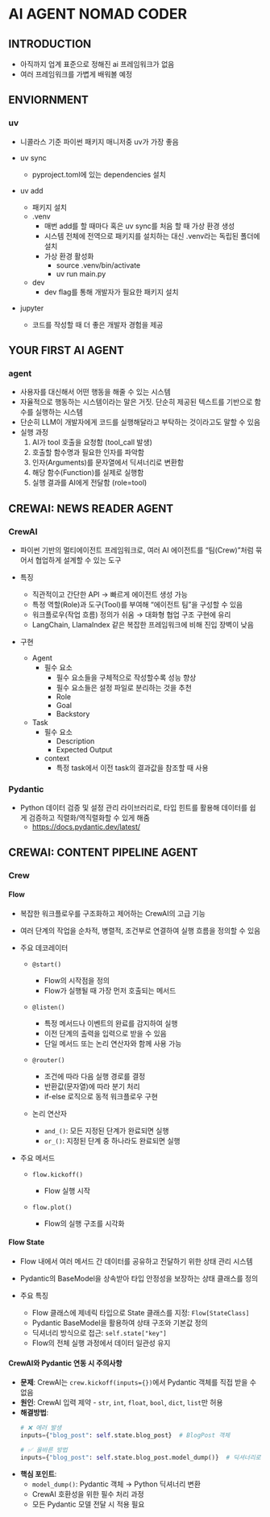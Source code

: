 # AI AGENT NOMAD CODER
## INTRODUCTION
- 아직까지 업계 표준으로 정해진 ai 프레임워크가 없음
- 여러 프레임워크를 가볍게 배워볼 예정
## ENVIORNMENT
### uv

- 니콜라스 기준 파이썬 패키지 매니저중 uv가 가장 좋음
- uv sync
  - pyproject.toml에 있는 dependencies 설치
- uv add
  - 패키지 설치
  - .venv
    - 매번 add를 할 때마다 혹은 uv sync를 처음 할 때 가상 환경 생성
    - 시스템 전체에 전역으로 패키지를 설치하는 대신 .venv라는 독립된 폴더에 설치
    - 가상 환경 활성화
      - source .venv/bin/activate
      - uv run main.py
  - dev
    - dev flag를 통해 개발자가 필요한 패키지 설치

- jupyter
  - 코드를 작성할 때 더 좋은 개발자 경험을 제공

## YOUR FIRST AI AGENT

### agent

- 사용자를 대신해서 어떤 행동을 해줄 수 있는 시스템
- 자율적으로 행동하는 시스템이라는 말은 거짓. 단순히 제공된 텍스트를 기반으로 함수를 실행하는 시스템
- 단순히 LLM이 개발자에게 코드를 실행해달라고 부탁하는 것이라고도 말할 수 있음
- 실행 과정
  1. AI가 tool 호출을 요청함 (tool_call 발생)
  2. 호출할 함수명과 필요한 인자를 파악함
  3. 인자(Arguments)를 문자열에서 딕셔너리로 변환함
  4. 해당 함수(Function)를 실제로 실행함
  5. 실행 결과를 AI에게 전달함 (role=tool)

## CREWAI: NEWS READER AGENT

### CrewAI

- 파이썬 기반의 멀티에이전트 프레임워크로, 여러 AI 에이전트를 “팀(Crew)”처럼 묶어서 협업하게 설계할 수 있는 도구

- 특징
  - 직관적이고 간단한 API → 빠르게 에이전트 생성 가능
  - 특정 역할(Role)과 도구(Tool)를 부여해 “에이전트 팀”을 구성할 수 있음
  - 워크플로우(작업 흐름) 정의가 쉬움 → 대화형 협업 구조 구현에 유리
  - LangChain, LlamaIndex 같은 복잡한 프레임워크에 비해 진입 장벽이 낮음
- 구현
  - Agent
    - 필수 요소
      - 필수 요소들을 구체적으로 작성할수록 성능 향상
      - 필수 요소들은 설정 파일로 분리하는 것을 추천
      - Role
      - Goal
      - Backstory
  - Task
    - 필수 요소
      - Description
      - Expected Output
    - context
      - 특정 task에서 이전 task의 결과값을 참조할 때 사용

### Pydantic

- Python 데이터 검증 및 설정 관리 라이브러리로, 타입 힌트를 활용해 데이터를 쉽게 검증하고 직렬화/역직렬화할 수 있게 해줌
  - https://docs.pydantic.dev/latest/

## CREWAI: CONTENT PIPELINE AGENT
### Crew
#### Flow
- 복잡한 워크플로우를 구조화하고 제어하는 CrewAI의 고급 기능
- 여러 단계의 작업을 순차적, 병렬적, 조건부로 연결하여 실행 흐름을 정의할 수 있음

- 주요 데코레이터
  - `@start()`
    - Flow의 시작점을 정의
    - Flow가 실행될 때 가장 먼저 호출되는 메서드
  
  - `@listen()`
    - 특정 메서드나 이벤트의 완료를 감지하여 실행
    - 이전 단계의 출력을 입력으로 받을 수 있음
    - 단일 메서드 또는 논리 연산자와 함께 사용 가능
  
  - `@router()`
    - 조건에 따라 다음 실행 경로를 결정
    - 반환값(문자열)에 따라 분기 처리
    - if-else 로직으로 동적 워크플로우 구현
  
  - 논리 연산자
    - `and_()`: 모든 지정된 단계가 완료되면 실행
    - `or_()`: 지정된 단계 중 하나라도 완료되면 실행

- 주요 메서드
  - `flow.kickoff()`
    - Flow 실행 시작
  
  - `flow.plot()`
    - Flow의 실행 구조를 시각화
#### Flow State
- Flow 내에서 여러 메서드 간 데이터를 공유하고 전달하기 위한 상태 관리 시스템
- Pydantic의 BaseModel을 상속받아 타입 안정성을 보장하는 상태 클래스를 정의

- 주요 특징
  - Flow 클래스에 제네릭 타입으로 State 클래스를 지정: `Flow[StateClass]`
  - Pydantic BaseModel을 활용하여 상태 구조와 기본값 정의
  - 딕셔너리 방식으로 접근: `self.state["key"]`
  - Flow의 전체 실행 과정에서 데이터 일관성 유지

#### CrewAI와 Pydantic 연동 시 주의사항
- **문제**: CrewAI는 `crew.kickoff(inputs={})`에서 Pydantic 객체를 직접 받을 수 없음
- **원인**: CrewAI 입력 제약 - `str`, `int`, `float`, `bool`, `dict`, `list`만 허용
- **해결방법**:
  ```python
  # ❌ 에러 발생
  inputs={"blog_post": self.state.blog_post}  # BlogPost 객체
  
  # ✅ 올바른 방법  
  inputs={"blog_post": self.state.blog_post.model_dump()}  # 딕셔너리로 변환
  ```
- **핵심 포인트**:
  - `model_dump()`: Pydantic 객체 → Python 딕셔너리 변환
  - CrewAI 호환성을 위한 필수 처리 과정
  - 모든 Pydantic 모델 전달 시 적용 필요
